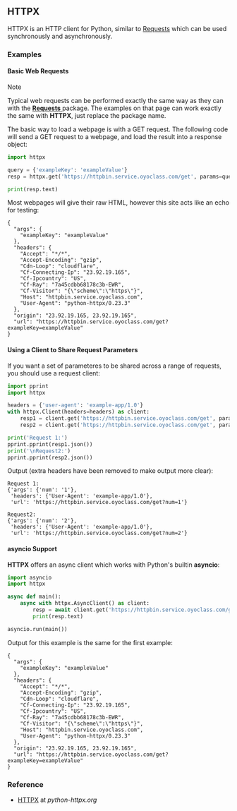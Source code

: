## HTTPX

HTTPX is an HTTP client for Python, similar to [Requests](/extralibs/requests) which can be used synchronously and asynchronously.

### Examples

#### Basic Web Requests

<div class="notebox notebox-info">
    <p class="notebox-title">
        Note
    </p>
    <p>
        Typical web requests can be performed exactly the same way as they can with the 
        <a href="/extralibs/requests">
            <b>Requests</b>
        </a>
        package. The examples on that page can work exactly the same with <b>HTTPX</b>, just replace the package name.
    </p>
</div>

The basic way to load a webpage is with a GET request. The following code will send a GET request to a webpage, and load the result into a response object:

```python
import httpx

query = {'exampleKey': 'exampleValue'}
resp = httpx.get('https://httpbin.service.oyoclass.com/get', params=query)

print(resp.text)
```

Most webpages will give their raw HTML, however this site acts like an echo for testing:

```text
{
  "args": {
    "exampleKey": "exampleValue"
  },
  "headers": {
    "Accept": "*/*",
    "Accept-Encoding": "gzip",
    "Cdn-Loop": "cloudflare",
    "Cf-Connecting-Ip": "23.92.19.165",
    "Cf-Ipcountry": "US",
    "Cf-Ray": "7a45cdbb68178c3b-EWR",
    "Cf-Visitor": "{\"scheme\":\"https\"}",
    "Host": "httpbin.service.oyoclass.com",
    "User-Agent": "python-httpx/0.23.3"
  },
  "origin": "23.92.19.165, 23.92.19.165",
  "url": "https://httpbin.service.oyoclass.com/get?exampleKey=exampleValue"
}
```

#### Using a Client to Share Request Parameters

If you want a set of parameteres to be shared across a range of requests, you should use a request client:

```python
import pprint
import httpx

headers = {'user-agent': 'example-app/1.0'}
with httpx.Client(headers=headers) as client:
    resp1 = client.get('https://httpbin.service.oyoclass.com/get', params={"num": 1})
    resp2 = client.get('https://httpbin.service.oyoclass.com/get', params={"num": 2})

print('Request 1:')
pprint.pprint(resp1.json())
print('\nRequest2:')
pprint.pprint(resp2.json())
```

Output (extra headers have been removed to make output more clear):

```text
Request 1:
{'args': {'num': '1'},
 'headers': {'User-Agent': 'example-app/1.0'},
 'url': 'https://httpbin.service.oyoclass.com/get?num=1'}

Request2:
{'args': {'num': '2'},
 'headers': {'User-Agent': 'example-app/1.0'},
 'url': 'https://httpbin.service.oyoclass.com/get?num=2'}
```

#### asyncio Support

**HTTPX** offers an async client which works with Python's builtin **asyncio**:

```python
import asyncio
import httpx

async def main():
    async with httpx.AsyncClient() as client:
        resp = await client.get('https://httpbin.service.oyoclass.com/get')
        print(resp.text)

asyncio.run(main())
```

Output for this example is the same for the first example:

```text
{
  "args": {
    "exampleKey": "exampleValue"
  },
  "headers": {
    "Accept": "*/*",
    "Accept-Encoding": "gzip",
    "Cdn-Loop": "cloudflare",
    "Cf-Connecting-Ip": "23.92.19.165",
    "Cf-Ipcountry": "US",
    "Cf-Ray": "7a45cdbb68178c3b-EWR",
    "Cf-Visitor": "{\"scheme\":\"https\"}",
    "Host": "httpbin.service.oyoclass.com",
    "User-Agent": "python-httpx/0.23.3"
  },
  "origin": "23.92.19.165, 23.92.19.165",
  "url": "https://httpbin.service.oyoclass.com/get?exampleKey=exampleValue"
}
```

### Reference

-   [HTTPX](https://www.python-httpx.org/) at _python-httpx.org_
